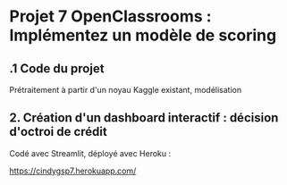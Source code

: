 # Projet 7 OpenClassrooms : Implémentez un modèle de scoring

## .1 Code du projet 
Prétraitement à partir d'un noyau Kaggle existant, modélisation


## 2. Création d'un dashboard interactif : décision d'octroi de crédit

Codé avec Streamlit, déployé avec Heroku : 

https://cindygsp7.herokuapp.com/
